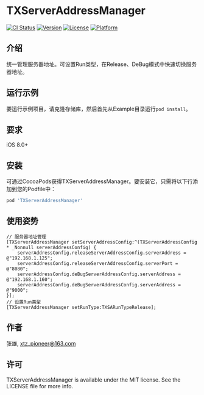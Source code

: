 # TXServerAddressManager

[![CI Status](https://img.shields.io/travis/张雄/TXServerAddressManager.svg?style=flat)](https://travis-ci.org/张雄/TXServerAddressManager)
[![Version](https://img.shields.io/cocoapods/v/TXServerAddressManager.svg?style=flat)](https://cocoapods.org/pods/TXServerAddressManager)
[![License](https://img.shields.io/cocoapods/l/TXServerAddressManager.svg?style=flat)](https://cocoapods.org/pods/TXServerAddressManager)
[![Platform](https://img.shields.io/cocoapods/p/TXServerAddressManager.svg?style=flat)](https://cocoapods.org/pods/TXServerAddressManager)
## 介绍
统一管理服务器地址。可设置Run类型，在Release、DeBug模式中快速切换服务器地址。
## 运行示例

要运行示例项目，请克隆存储库，然后首先从Example目录运行`pod install`。

## 要求
iOS 8.0+
## 安装

可通过CocoaPods获得TXServerAddressManager。要安装它，只需将以下行添加到您的Podfile中：

```ruby
pod 'TXServerAddressManager'
```
## 使用姿势
```objc
// 服务器地址管理
[TXServerAddressManager setServerAddressConfig:^(TXServerAddressConfig * _Nonnull serverAddressConfig) {
    serverAddressConfig.releaseServerAddressConfig.serverAddress = @"192.168.1.125";
    serverAddressConfig.releaseServerAddressConfig.serverPort = @"8080";
    serverAddressConfig.deBugServerAddressConfig.serverAddress = @"192.168.1.160";
    serverAddressConfig.deBugServerAddressConfig.serverAddress = @"9000";
}];
// 设置Run类型
[TXServerAddressManager setRunType:TXSARunTypeRelease];
```

## 作者

张雄, xtz_pioneer@163.com

## 许可

TXServerAddressManager is available under the MIT license. See the LICENSE file for more info.
